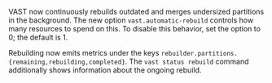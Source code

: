 VAST now continuously rebuilds outdated and merges undersized partitions in the
background. The new option `vast.automatic-rebuild` controls how many resources
to spend on this. To disable this behavior, set the option to 0; the default is
1.

Rebuilding now emits metrics under the keys
`rebuilder.partitions.{remaining,rebuilding,completed}`. The `vast status
rebuild` command additionally shows information about the ongoing rebuild.
